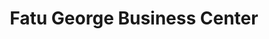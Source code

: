---
title: "Fatu George Business Center"
url: /gbarnga/fatu-george-business-center/
shop: Lebensmittel
---